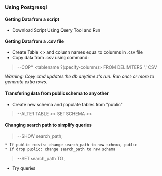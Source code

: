 

### Using Postgresql

#### Getting Data from a script
* Download Script Using Query Tool and Run

#### Getting Data from a .csv file
* Create Table <> and column names equal to columns in .csv file
* Copy data from .csv using command:
>    --COPY <tablename ?(specify-columns)> FROM <path-to-csvfile> DELIMITERS ',' CSV

_Warning: Copy cmd updates the db anytime it's run. Run once or more to generate extra rows._

#### Transfering data from public schema to any other 
* Create new schema and populate tables from "public"
>    --ALTER TABLE <> SET SCHEMA <>

#### Changing search path to simplify queries
> --SHOW search_path;

    * If public exists: change search_path to new schema, public
    * If drop public: change search_path to new schema

>    --SET search_path TO <schemaname>;

* Try queries

